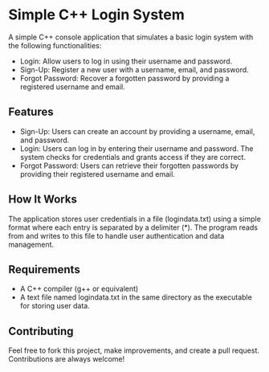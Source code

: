 # Simple C++ Login System
A simple C++ console application that simulates a basic login system with the following functionalities:

- Login: Allow users to log in using their username and password.
- Sign-Up: Register a new user with a username, email, and password.
- Forgot Password: Recover a forgotten password by providing a registered username and email.

## Features
- Sign-Up: Users can create an account by providing a username, email, and password.
- Login: Users can log in by entering their username and password. The system checks for credentials and grants access if they are correct.
- Forgot Password: Users can retrieve their forgotten passwords by providing their registered username and email.

## How It Works
The application stores user credentials in a file (logindata.txt) using a simple format where each entry is separated by a delimiter (*). The program reads from and writes to this file to handle user authentication and data management.

## Requirements
- A C++ compiler (g++ or equivalent)
- A text file named logindata.txt in the same directory as the executable for storing user data.

## Contributing
Feel free to fork this project, make improvements, and create a pull request. Contributions are always welcome!